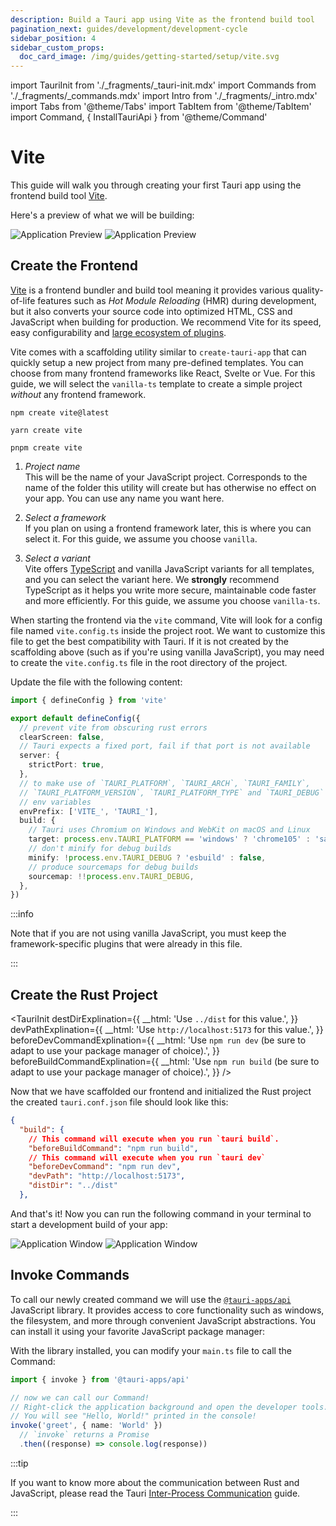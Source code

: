 ```yaml
---
description: Build a Tauri app using Vite as the frontend build tool
pagination_next: guides/development/development-cycle
sidebar_position: 4
sidebar_custom_props:
  doc_card_image: /img/guides/getting-started/setup/vite.svg
---
```


import TauriInit from './\_fragments/\_tauri-init.mdx'
import Commands from './\_fragments/\_commands.mdx'
import Intro from './\_fragments/\_intro.mdx'
import Tabs from '@theme/Tabs'
import TabItem from '@theme/TabItem'
import Command, { InstallTauriApi } from '@theme/Command'

# Vite

This guide will walk you through creating your first Tauri app using the frontend build tool [Vite].

<Intro />

Here's a preview of what we will be building:

![Application Preview](/img/guides/getting-started/setup/vite/vite-light.png#gh-light-mode-only)
![Application Preview](/img/guides/getting-started/setup/vite/vite-dark.png#gh-dark-mode-only)

## Create the Frontend

[Vite] is a frontend bundler and build tool meaning it provides various quality-of-life features such as _Hot Module Reloading_ (HMR) during development, but it also converts your source code into optimized HTML, CSS and JavaScript when building for production. We recommend Vite for its speed, easy configurability and [large ecosystem of plugins][awesome-vite].

Vite comes with a scaffolding utility similar to `create-tauri-app` that can quickly setup a new project from many pre-defined templates. You can choose from many frontend frameworks like React, Svelte or Vue. For this guide, we will select the `vanilla-ts` template to create a simple project _without_ any frontend framework.

<Tabs groupId="package-manager">
  <TabItem value="npm">

```shell
npm create vite@latest
```

  </TabItem>

  <TabItem value="Yarn">

```shell
yarn create vite
```

  </TabItem>

  <TabItem value="pnpm">

```shell
pnpm create vite
```

  </TabItem>
</Tabs>

1. _Project name_  
   This will be the name of your JavaScript project. Corresponds to the name of the folder this utility will create but has otherwise no effect on your app. You can use any name you want here.

2. _Select a framework_  
   If you plan on using a frontend framework later, this is where you can select it. For this guide, we assume you choose `vanilla`.

3. _Select a variant_  
   Vite offers [TypeScript] and vanilla JavaScript variants for all templates, and you can select the variant here. We **strongly** recommend TypeScript as it helps you write more secure, maintainable code faster and more efficiently. For this guide, we assume you choose `vanilla-ts`.

When starting the frontend via the `vite` command, Vite will look for a config file named `vite.config.ts` inside the project root. We want to customize this file to get the best compatibility with Tauri. If it is not created by the scaffolding above (such as if you're using vanilla JavaScript), you may need to create the `vite.config.ts` file in the root directory of the project.

Update the file with the following content:

```typescript title=vite.config.ts
import { defineConfig } from 'vite'

export default defineConfig({
  // prevent vite from obscuring rust errors
  clearScreen: false,
  // Tauri expects a fixed port, fail if that port is not available
  server: {
    strictPort: true,
  },
  // to make use of `TAURI_PLATFORM`, `TAURI_ARCH`, `TAURI_FAMILY`,
  // `TAURI_PLATFORM_VERSION`, `TAURI_PLATFORM_TYPE` and `TAURI_DEBUG`
  // env variables
  envPrefix: ['VITE_', 'TAURI_'],
  build: {
    // Tauri uses Chromium on Windows and WebKit on macOS and Linux
    target: process.env.TAURI_PLATFORM == 'windows' ? 'chrome105' : 'safari13',
    // don't minify for debug builds
    minify: !process.env.TAURI_DEBUG ? 'esbuild' : false,
    // produce sourcemaps for debug builds
    sourcemap: !!process.env.TAURI_DEBUG,
  },
})
```

:::info

Note that if you are not using vanilla JavaScript, you must keep the framework-specific plugins that were already in this file.

:::

## Create the Rust Project

<TauriInit
destDirExplination={{
    __html: 'Use <code>../dist</code> for this value.',
  }}
devPathExplination={{
    __html: 'Use <code>http://localhost:5173</code> for this value.',
  }}
beforeDevCommandExplination={{
    __html:
      'Use <code>npm run dev</code> (be sure to adapt to use your package manager of choice).',
  }}
beforeBuildCommandExplination={{
    __html:
      'Use <code>npm run build</code> (be sure to adapt to use your package manager of choice).',
  }}
/>

Now that we have scaffolded our frontend and initialized the Rust project the created `tauri.conf.json` file should look like this:

```json title=src-tauri/tauri.conf.json
{
  "build": {
    // This command will execute when you run `tauri build`.
    "beforeBuildCommand": "npm run build",
    // This command will execute when you run `tauri dev`
    "beforeDevCommand": "npm run dev",
    "devPath": "http://localhost:5173",
    "distDir": "../dist"
  },
```

And that's it! Now you can run the following command in your terminal to start a development build of your app:

<Command name="dev" />

![Application Window](/img/guides/getting-started/setup/vite/vite-dev-light.png#gh-light-mode-only)
![Application Window](/img/guides/getting-started/setup/vite/vite-dev-dark.png#gh-dark-mode-only)

## Invoke Commands

<Commands />

To call our newly created command we will use the [`@tauri-apps/api`] JavaScript library. It provides access to core functionality such as windows, the filesystem, and more through convenient JavaScript abstractions. You can install it using your favorite JavaScript package manager:

<InstallTauriApi />

With the library installed, you can modify your `main.ts` file to call the Command:

```typescript title=src/main.ts
import { invoke } from '@tauri-apps/api'

// now we can call our Command!
// Right-click the application background and open the developer tools.
// You will see "Hello, World!" printed in the console!
invoke('greet', { name: 'World' })
  // `invoke` returns a Promise
  .then((response) => console.log(response))
```

:::tip

If you want to know more about the communication between Rust and JavaScript, please read the Tauri [Inter-Process Communication][inter-process-communication] guide.

:::

[vite]: https://vitejs.dev
[cargo]: https://doc.rust-lang.org/cargo/
[typescript]: https://www.typescriptlang.org
[prerequisites]: ../prerequisites.md
[awesome-vite]: https://github.com/vitejs/awesome-vite#plugins
[`@tauri-apps/api`]: ../../../api/js/
[inter-process-communication]: ../../../references/architecture/inter-process-communication/readme.md
